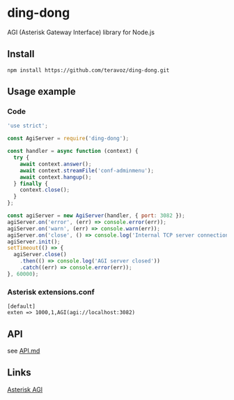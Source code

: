 # ding-dong

AGI (Asterisk Gateway Interface) library for Node.js

## Install

```
npm install https://github.com/teravoz/ding-dong.git
```

## Usage example

### Code

`````javascript
'use strict';

const AgiServer = require('ding-dong');

const handler = async function (context) {
  try {
    await context.answer();
    await context.streamFile('conf-adminmenu');
    await context.hangup();
  } finally {
    context.close();
  }
};

const agiServer = new AgiServer(handler, { port: 3082 });
agiServer.on('error', (err) => console.error(err));
agiServer.on('warn', (err) => console.warn(err));
agiServer.on('close', () => console.log('Internal TCP server connection closed'));
agiServer.init();
setTimeout(() => {
  agiServer.close()
    .then(() => console.log('AGI server closed'))
    .catch((err) => console.error(err));
}, 60000);
`````

### Asterisk extensions.conf

`````
[default]
exten => 1000,1,AGI(agi://localhost:3082)
`````

## API

see [API.md](API.md)


## Links

[Asterisk AGI](https://wiki.asterisk.org/wiki/display/AST/Asterisk+13+AGI+Commands)
